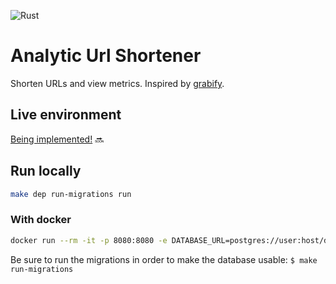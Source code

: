 ![Rust](https://img.shields.io/badge/rust-%23000000.svg?style=for-the-badge&logo=rust&logoColor=white)

# Analytic Url Shortener

Shorten URLs and view metrics. Inspired by [grabify](https://grabify.link).

## Live environment

[Being implemented!](https://github.com/vncsmyrnk/analytic-url-shortener/issues) 🔜

## Run locally

```sh
make dep run-migrations run
```

### With docker

```sh
docker run --rm -it -p 8080:8080 -e DATABASE_URL=postgres://user:host/database ghcr.io/vncsmyrnk/analytic-url-shortener
```

Be sure to run the migrations in order to make the database usable: `$ make run-migrations`
